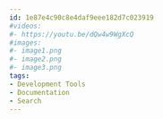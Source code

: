 ```yaml
---
id: 1e87e4c90c8e4daf9eee182d7c023919
#videos:
#- https://youtu.be/dQw4w9WgXcQ
#images:
#- image1.png
#- image2.png
#- image3.png
tags:
- Development Tools
- Documentation
- Search
---
```


